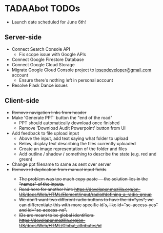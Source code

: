 # TADAAbot TODOs

* Launch date scheduled for June 6th!

## Server-side
* Connect Search Console API
	* Fix scope issue with Google APIs
* Connect Google Firestore Database
* Connect Google Cloud Storage
* Migrate Google Cloud Console project to lpseodeveloper@gmail.com account
	* Ensure there's nothing left in personal account
* Resolve Flask Dance issues

## Client-side
* <s>Remove navigation links from header</s>
* Make 'Generate PPT' button the "end of the road"
	* PPT should automatically download once finished
	* Remove 'Download Audit Powerpoint' button from UI
* Add feedback to file upload input
	* Above the input, add text saying what folder to upload
	* Below, display text describing the files currently uploaded
	* Create an image representation of the folder and files
	* Add outline / shadow / something to describe the state (e.g. red and green)
* Change ppt filename to same as sent over server
* <s>Remove id duplication from manual input fields
	* The problem was too much copy paste -- the solution lies in the "names" of the inputs.
	* Read here for another hint: https://developer.mozilla.org/en-US/docs/Web/HTML/Element/input/radio#defining_a_radio_group
	* We don't want two different radio buttons to have the id="yes"; we can differentiate this with more specific id's, like id="sc-access-yes" and id="sc-access-no".
	* IDs are meant to be global identifiers: https://developer.mozilla.org/en-US/docs/Web/HTML/Global_attributes/id
</s>

